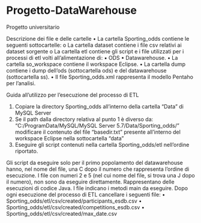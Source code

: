 # Progetto-DataWarehouse
Progetto universitario

Descrizione dei file e delle cartelle
  • La cartella Sporting_odds contiene le seguenti sottocartelle:
  o La cartella dataset contiene i file csv relativi ai dataset sorgente
  o La cartella etl contiene gli script e i file utilizzati per i processi di etl volti all’alimentazione di:
  ▪ ODS
  ▪ Datawarehouse.
  • La cartella so_workspace contiene il workspace Eclipse.
  • La cartella dump contiene i dump dell’ods (sottocartella ods) e del datawarehouse (sottocartella ss).
  • Il file Sporting_odds.xml rappresenta il modello Pentaho per l’analisi.
  
Guida all’utilizzo per l’esecuzione del processo di ETL
  1. Copiare la directory Sporting_odds all’interno della cartella “Data” di MySQL Server
  2. Se il path dalla directory relativa al punto 1 è diverso da:
     “C:/ProgramData/MySQL/MySQL Server 5.7/Data/Sporting_odds/”
     modificare il contenuto del file “basedir.txt” presente all’interno del workspace Eclipse nella sottocartella “data”
  3. Eseguire gli script contenuti nella cartella Sporting_odds/etl nell’ordine riportato.
  
Gli script da eseguire solo per il primo popolamento del datawarehouse hanno, nel nome del file, una C dopo il numero che rappresenta l’ordine di esecuzione. I file con numeri 2 e 5 (nel cui nome del file, si trova una J dopo il numero), non sono da eseguire direttamente. Rappresentano delle esecuzioni di codice Java. I file indicano i metodi main da eseguire.
Dopo ogni esecuzione del processo di ETL cancellare i seguenti file:
  • Sporting_odds/etl/csv/created/participants_esdb.csv
  • Sporting_odds/etl/csv/created/competitions_esdb.csv
  • Sporting_odds/etl/csv/created/max_date.csv
